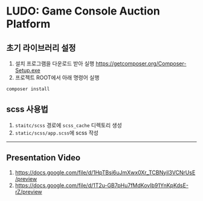 # LUDO: Game Console Auction Platform

## 초기 라이브러리 설정

1. 설치 프로그램을 다운로드 받아 실행 https://getcomposer.org/Composer-Setup.exe
2. 프로젝트 ROOT에서 아래 명령어 실행

```bash
composer install
``` 

## scss 사용법

1. ``staitc/scss`` 경로에 ``scss_cache`` 디렉토리 생성
2. ``static/scss/app.scss``에 scss 작성

---
## Presentation Video
1. https://docs.google.com/file/d/1HpTBsi6uJmXwx0Xr_TCBNyil3VCNrUsE/preview
2. https://docs.google.com/file/d/1T2u-GB7pHu7fMdKovIb91YnKpKdsE-rZ/preview
